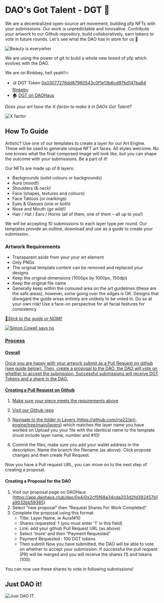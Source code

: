 # DAO's Got Talent - DGT 🤩

We are a decentralized open-source art movement, building pfp NFTs with your submissions. Our work is unpredictable and innovative. Contribute your artwork to our Github repository, build collaboratively, earn tokens to vote in future rounds. Let's see what the DAO has in store for us 👀

![Beauty is everywher](https://media.giphy.com/media/GINwWtxBkXgOs/giphy.gif)

We are using the power of git to build a whole new breed of pfp which evolves with the DAO. 

We are on Rinkbey, hell yeah!!🔥

- 🪙 DGT Token [0x03077276dd87960543c0f1e13b6cd97bd147ba84 Rinkeby](https://rinkeby.etherscan.io/token/0x03077276dd87960543c0f1e13b6cd97bd147ba84)
- 🏠 [DGT on DAOHaus](https://app.daohaus.club/dao/0x4/0x2cf5f68a34cda203d2fd392457b1a9032bb59365)

*Does your art have the X-factor to make it in DAOs Got Talent?*

![X factor](https://media.giphy.com/media/28LOlpoqJh02X7QAyI/giphy.gif)

## How To Guide

Artistic? Use one of our templates to create a layer for our Art Engine. These will be used to generate unique NFT art faces. All styles welcome. No one knows what the final composed image will look like, but you can shape the outcome with your submissions. Be a part of it! 

Our NFTs are made up of 8 layers:

- Backgrounds (solid colours or backgrounds)
- Aura (mood!)
- Shoulders (& neck)
- Face (shapes, textures and colours)
- Face Tattoos (or markings)
- Eyes & Glasses (one or both)
- Nose and Mouth (go wild!)
- Hair / Hat / Ears / Horns (all of them, one of them – all up to you!)

We will be accepting 10 submissions to each layer type per round. Our templates provide an outline, download and use as a guide to create your submission.

### Artwork Requirements 
- Transparent aside from your your art element
- Only PNGs
- The original template content can be removed and replaced your designs
- Keep the original dimensions (1000px by 1000px, 150dpi) 
- Keep the original file name
- Generally keep within the coloured area on the art guidelines (these are the safe areas), however, some going over the edges is OK. Designs that disregard the guide areas entirely are unlikely to be voted in. Do so at your own risk!
Use a face-on perspective for all facial features for consistency 

<a href="//imgur.com/a/zUPnxQv">

🚨*Stick to the guide or NGMI!* 

![Simon Cowell says no](https://i.pinimg.com/originals/99/fe/5a/99fe5ac7cfd9f18ac52585b7ce878c9e.gif)

### Process
#### Overall
Once you are happy with your artwork submit as a Pull Request on github (see guide below). Then, create a proposal to the DAO, the DAO will vote on whether to accept the submission. Successful submissions will receive DGT Tokens and a share in the DAO.

#### Creating a Pull Request on Github
1. Make sure your piece meets the requirements above
2. Visit our Github repo
3. Navigate to the folder in Layers (https://github.com/rra22/art-engine/tree/main/layers) which matches the layer name you have worked on
Upload you your file with the identical name to the template (must include layer name, number and #10)


4. Commit the files, make sure you add your wallet address in the description. Name the branch the filename (as above). Click propose changes and then create Pull Request.


Now you have a Pull request URL, you can move on to the next step of creating a proposal.


#### Creating a Proposal for the DAO
1. Visit our proposal page on DAOHaus (https://app.daohaus.club/dao/0x4/0x2cf5f68a34cda203d2fd392457b1a9032bb59365)
2. Select “new proposal” then “Request Shares For Work Completed”
3. Complete the proposal using this format:
    - Title: Layer Name, ie Aura1#10
    - Shares requested: 1 (you must enter '1' in this field)
    - Link: add your github Pull Request URL (as above)
    - Select 'more' and then “Payment Requested” 
    - Payment Requested : 100 DGT tokens
    - Then submit
Now you have submitted, the DAO will be able to vote on whether to accept your submission. If successful the pull request (PR) will be merged and you will receive the shares (1) and tokens (100).

You can now use these shares to vote in following submissions! 

## Just DAO it!

![Just DAO IT](https://media.giphy.com/media/104ueR8J1OPM2s/giphy-downsized-large.gif)





